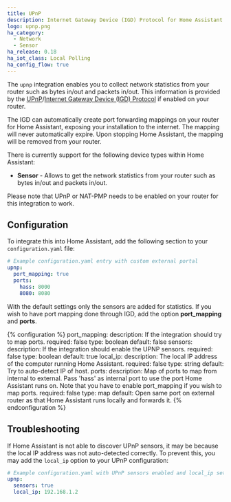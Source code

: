 ```yaml
---
title: UPnP
description: Internet Gateway Device (IGD) Protocol for Home Assistant.
logo: upnp.png
ha_category:
  - Network
  - Sensor
ha_release: 0.18
ha_iot_class: Local Polling
ha_config_flow: true
---
```


The `upnp` integration enables you to collect network statistics from your router such as bytes in/out and packets in/out. This information is provided by the [UPnP](https://en.wikipedia.org/wiki/Universal_Plug_and_Play)/[Internet Gateway Device (IGD) Protocol](https://en.wikipedia.org/wiki/Internet_Gateway_Device_Protocol) if enabled on your router.

The IGD can automatically create port forwarding mappings on your router for Home Assistant, exposing your installation to the internet. The mapping will never automatically expire. Upon stopping Home Assistant, the mapping will be removed from your router.

There is currently support for the following device types within Home Assistant:

- **Sensor** - Allows to get the network statistics from your router such as bytes in/out and packets in/out.

Please note that UPnP or NAT-PMP needs to be enabled on your router for this integration to work.

## Configuration

To integrate this into Home Assistant, add the following section to your `configuration.yaml` file:

```yaml
# Example configuration.yaml entry with custom external portal
upnp:
  port_mapping: true
  ports:
    hass: 8000
    8080: 8080
```

With the default settings only the sensors are added for statistics. If you wish to have port mapping done through IGD, add the option **port_mapping** and **ports**.

{% configuration %}
port_mapping:
  description: If the integration should try to map ports.
  required: false
  type: boolean
  default: false
sensors:
  description: If the integration should enable the UPNP sensors.
  required: false
  type: boolean
  default: true
local_ip:
  description: The local IP address of the computer running Home Assistant.
  required: false
  type: string
  default: Try to auto-detect IP of host.
ports:
  description: Map of ports to map from internal to external. Pass 'hass' as internal port to use the port Home Assistant runs on. Note that you have to enable port_mapping if you wish to map ports.
  required: false
  type: map
  default: Open same port on external router as that Home Assistant runs locally and forwards it.
{% endconfiguration %}

## Troubleshooting

If Home Assistant is not able to discover UPnP sensors, it may be because the local IP address was not auto-detected correctly. To prevent this, you may add the `local_ip` option to your UPnP configuration:

```yaml
# Example configuration.yaml with UPnP sensors enabled and local_ip set
upnp:
  sensors: true
  local_ip: 192.168.1.2
```
